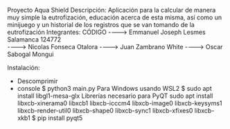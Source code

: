 Proyecto Aqua Shield
Descripción:
Aplicación para la calcular de manera muy simple la eutrofización, educación acerca de esta misma, así como un minijuego y un historial de los registros que se van tomando de la eutrofización
Integrantes:                                         CÓDIGO
----> Emmanuel Joseph Lesmes Salamanca               124772   
----> Nicolas Fonseca Otalora
----> Juan Zambrano White
----> Oscar Sabogal Mongui

Instalación:
- Descomprimir
- console
    $ python3 main.py
Para Windows usando WSL2
$ sudo apt install libgl1-mesa-glx
Librerías necesario para PyQT
sudo apt install libxcb-xinerama0 libxcb1 libxcb-icccm4 libxcb-image0 libxcb-keysyms1 libxcb-render-util0 libxcb-shape0 libxcb-sync1 libxcb-xfixes0 libxcb-xkb1
$ pip install pyqt5
